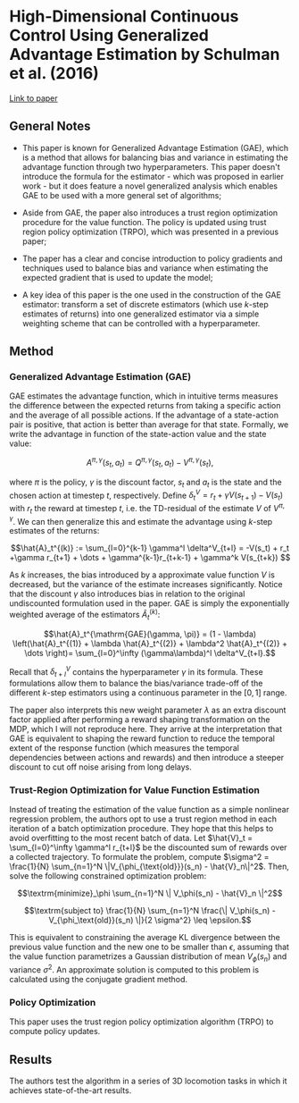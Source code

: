 # High-Dimensional Continuous Control Using Generalized Advantage Estimation by Schulman et al. (2016)

[Link to paper](https://arxiv.org/abs/1506.02438)

## General Notes

* This paper is known for Generalized Advantage Estimation (GAE), which is a method that allows for balancing bias and variance in estimating the advantage function through two hyperparameters. This paper doesn't introduce the formula for the estimator - which was proposed in earlier work - but it does feature a novel generalized analysis which enables GAE to be used with a more general set of algorithms;

* Aside from GAE, the paper also introduces a trust region optimization procedure for the value function. The policy is updated using trust region policy optimization (TRPO), which was presented in a previous paper;

* The paper has a clear and concise introduction to policy gradients and techniques used to balance bias and variance when estimating the expected gradient that is used to update the model;

* A key idea of this paper is the one used in the construction of the GAE estimator: transform a set of discrete estimators (which use $k$-step estimates of returns) into one generalized estimator via a simple weighting scheme that can be controlled with a hyperparameter.

## Method

### Generalized Advantage Estimation (GAE)

GAE estimates the advantage function, which in intuitive terms measures the difference between the expected returns from taking a specific action and the average of all possible actions. If the advantage of a state-action pair is positive, that action is better than average for that state. Formally, we write the advantage in function of the state-action value and the state value:

$$A^{\pi, \gamma}(s_t, a_t) = Q^{\pi, \gamma}(s_t, a_t) - V^{\pi, \gamma}(s_t),$$

where $\pi$ is the policy, $\gamma$ is the discount factor, $s_t$ and $a_t$ is the state and the chosen action at timestep $t$, respectively. Define $\delta_t^V = r_t + \gamma V(s_{t+1}) - V(s_t)$ with $r_t$ the reward at timestep $t$, i.e. the TD-residual of the estimate $V$ of $V^{\pi, \gamma}$. We can then generalize this and estimate the advantage using $k$-step estimates of the returns:

$$\hat{A}_t^{(k)} := \sum_{l=0}^{k-1} \gamma^l \delta^V_{t+l} = -V(s_t) + r_t +\gamma r_{t+1} + \dots + \gamma^{k-1}r_{t+k-1} + \gamma^k V(s_{t+k}) $$

As $k$ increases, the bias introduced by a approximate value function $V$ is decreased, but the variance of the estimate increases significantly. Notice that the discount $\gamma$ also introduces bias in relation to the original undiscounted formulation used in the paper. GAE is simply the exponentially weighted average of the estimators $\hat{A}_t^{(k)}$:

$$\hat{A}_t^{\mathrm{GAE}(\gamma, \pi)} = (1 - \lambda) \left(\hat{A}_t^{(1)} + \lambda \hat{A}_t^{(2)} + \lambda^2 \hat{A}_t^{(2)} + \dots \right)= \sum_{l=0}^\infty (\gamma\lambda)^l \delta^V_{t+l}.$$

Recall that $\delta^V_{t+l}$ contains the hyperparameter $\gamma$ in its formula. These formulations allow them to balance the bias/variance trade-off of the different $k$-step estimators using a continuous parameter in the $[0, 1]$ range.

The paper also interprets this new weight parameter $\lambda$ as an extra discount factor applied after performing a reward shaping transformation on the MDP, which I will not reproduce here. They arrive at the interpretation that GAE is equivalent to shaping the reward function to reduce the temporal extent of the response function (which measures the temporal dependencies between actions and rewards) and then introduce a steeper discount to cut off noise arising from long delays.

### Trust-Region Optimization for Value Function Estimation

Instead of treating the estimation of the value function as a simple nonlinear regression problem, the authors opt to use a trust region method in each iteration of a batch optimization procedure. They hope that this helps to avoid overfitting to the most recent batch of data. Let $\hat{V}_t = \sum_{l=0}^\infty \gamma^l r_{t+l}$ be the discounted sum of rewards over a collected trajectory. To formulate the problem, compute $\sigma^2 = \frac{1}{N} \sum_{n=1}^N \|V_{\phi_{\text{old}}}(s_n) - \hat{V}_n\|^2$. Then, solve the following constrained optimization problem:

$$\textrm{minimize}_\phi \sum_{n=1}^N \| V_\phi(s_n) - \hat{V}_n \|^2$$

$$\textrm{subject to} \frac{1}{N} \sum_{n=1}^N \frac{\| V_\phi(s_n) - V_{\phi_\text{old}}(s_n) \|}{2 \sigma^2} \leq \epsilon.$$

This is equivalent to constraining the average KL divergence between the previous value function and the new one to be smaller than $\epsilon$, assuming that the value function parametrizes a Gaussian distribution of mean $V_\phi(s_n)$ and variance $\sigma^2$. An approximate solution is computed to this problem is calculated using the conjugate gradient method.

### Policy Optimization

This paper uses the trust region policy optimization algorithm (TRPO) to compute policy updates.

## Results

The authors test the algorithm in a series of 3D locomotion tasks in which it achieves state-of-the-art results.
